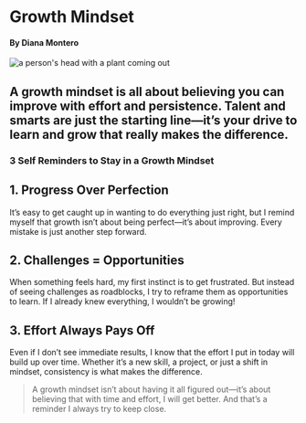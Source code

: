 # **Growth Mindset**

#### By Diana Montero

![a person's head with a plant coming out](https://miro.medium.com/v2/resize:fit:500/1*aFtggN7wbeBIKCN5i3kTdw.png)

## A growth mindset is all about believing you can improve with effort and persistence. Talent and smarts are just the starting line—it’s your drive to learn and grow that really makes the difference.


### 3 Self Reminders to Stay in a Growth Mindset

## 1. Progress Over Perfection
It’s easy to get caught up in wanting to do everything just right, but I remind myself that growth isn’t about being perfect—it’s about improving. Every mistake is just another step forward.

## 2. Challenges = Opportunities
When something feels hard, my first instinct is to get frustrated. But instead of seeing challenges as roadblocks, I try to reframe them as opportunities to learn. If I already knew everything, I wouldn’t be growing!

## 3. Effort Always Pays Off
Even if I don’t see immediate results, I know that the effort I put in today will build up over time. Whether it’s a new skill, a project, or just a shift in mindset, consistency is what makes the difference.


> A growth mindset isn’t about having it all figured out—it’s about believing that with time and effort, I will get better. And that’s a reminder I always try to keep close.





